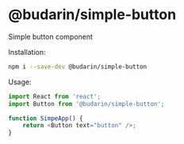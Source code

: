 # @budarin/simple-button

Simple button component

Installation:

```bash
npm i --save-dev @budarin/simple-button
```

Usage:

```js
import React from 'react';
import Button from '@budarin/simple-button';

function SimpeApp() {
    return <Button text="button" />;
}
```
